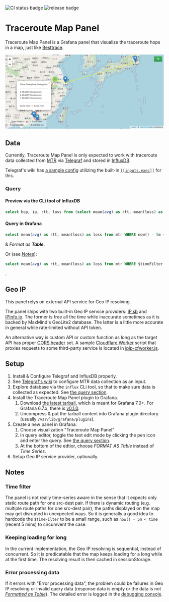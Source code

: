 ![CI status badge](https://github.com/Gowee/traceroute-map-panel/workflows/CI/badge.svg)
![release badge](https://img.shields.io/github/v/release/Gowee/traceroute-map-panel.svg)
# Traceroute Map Panel
Traceroute Map Panel is a Grafana panel that visualize the traceroute hops in a map, just like [Besttrace](https://www.ipip.net/product/client.html).

![Screenshot](https://raw.githubusercontent.com/Gowee/traceroute-map-panel/master/screenshot.png)

## Data
Currently, Traceroute Map Panel is only expected to work with traceroute data collected from [MTR](https://github.com/traviscross/mtr/) via [Telegraf](https://github.com/influxdata/telegraf) and stored in [InfluxDB](https://github.com/influxdata/influxdb).

Telegraf's wiki has [a sample config](https://github.com/influxdata/telegraf/wiki/Traceroute) utilizing the built-in [`[[inputs.exec]]`](https://github.com/influxdata/telegraf/tree/master/plugins/inputs/exec) for this.

### Query
#### Preview via the CLi tool of InfluxDB
```sql
select hop, ip, rtt, loss from (select mean(avg) as rtt, mean(loss) as loss from mtr WHERE now() - 6h < time AND time < now() group by hop, ip, host, dest) group by host, dest
```

#### Query in Grafana
```sql
select mean(avg) as rtt, mean(loss) as loss from mtr WHERE now() - 5m < time group by hop, ip, host, dest
```
& *Format as __Table__*.

Or (see [Notes](#notes)):
```sql
select mean(avg) as rtt, mean(loss) as loss from mtr WHERE $timeFilter group by hop, ip, host, dest
```
.

## Geo IP
This panel relys on external API service for Geo IP resolving. 

The panel ships with two built-in Geo IP service providers: [IP.sb](https://ip.sb) and [IPInfo.io](https://ipinfo.io). The former is free all the time while inaccurate sometimes as it is backed by MaxMind's GeoLite2 database. The latter is a little more accurate in general while rate-limited without API token.

An alternative way is custom API or custom function as long as the target API has proper [CORS header](https://developer.mozilla.org/en-US/docs/Web/HTTP/CORS) set. A sample [Cloudflare Worker](https://workers.cloudflare.com/) script that proxies requests to some third-party service is located in [ipip-cfworker.js](./ipip-cfworker.js).

## Setup 
1. Install & Configure Telegraf and InfluxDB properly.
2. See [Telegraf's wiki](https://github.com/influxdata/telegraf/wiki/Traceroute) to configure MTR data collection as an input.
3. Explore database via the `influx` CLi tool, so that to make sure data is collected as expected. See [the query section](#preview-via-the-cli-tool-of-influxdb).
4. Install the Traceroute Map Panel plugin to Grafana.
    1. Download [the latest tarball](https://github.com/Gowee/traceroute-map-panel/releases/latest), which is meant for Grafana 7.0+. For Grafana 6.7.x, there is [v0.1.0](https://github.com/Gowee/traceroute-map-panel/releases/tag/v0.1.0).
    2. Uncompress & put the tarball content into Grafana plugin directory (usually `/var/lib/grafana/plugins`).
5. Create a new panel in Grafana:
    1. Choose visualization "Traceroute Map Panel"
    2. In query editor, toggle the text edit mode by clicking the pen icon and enter the query. See [the query section](#query-in-grafana).
    3. At the bottom of the edtior, choose *FORMAT AS Table* instead of *Time Series*.
6. Setup Geo IP service provider, optionally.

## Notes
### Time filter
The panel is not really time-series aware in the sense that it expects only static route path for one src-dest pair.
If there is dynamic routing (e.g. multiple route paths for one src-dest pair), the paths displayed on the map may get disrupted in unexpected ways. So it is generally a good idea to hardcode the `$timeFilter` to be a small range, such as `now() - 5m < time` (recent 5 mins) to circumvent the case.

### Keeping loading for long
In the current implementation, the Geo IP resolving is sequential, instead of concurrent. So it is predicatable that the map keeps loading for a long while at the first time. The resolving result is then cached in sessionStorage.

### Error processing data
If it errors with "Error processing data", the problem could be failures in Geo IP resolving or invalid query data (response data is empty or the data is not [*Formatted as Table*](#query-in-grafana)). The detailed error is logged in the [debugging console](https://developer.mozilla.org/en-US/docs/Web/API/Console).
